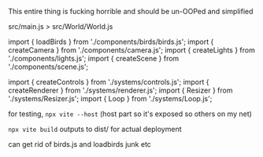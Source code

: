 This entire thing is fucking horrible and should be un-OOPed and simplified




src/main.js > src/World/World.js

import { loadBirds } from './components/birds/birds.js';
import { createCamera } from './components/camera.js';
import { createLights } from './components/lights.js';
import { createScene } from './components/scene.js';

import { createControls } from './systems/controls.js';
import { createRenderer } from './systems/renderer.js';
import { Resizer } from './systems/Resizer.js';
import { Loop } from './systems/Loop.js';

for testing, `npx vite --host` (host part so it's exposed so others on my net)


`npx vite build` outputs to dist/ for actual deployment


can get rid of birds.js and loadbirds junk etc
